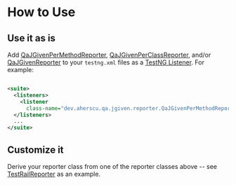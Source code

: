 # How to Use

## Use it as is

Add [QaJGivenPerMethodReporter](xref/dev/aherscu/qa/jgiven/reporter/QaJGivenPerMethodReporter.html#QaJGivenPerMethodReporter),
[QaJGivenPerClassReporter](xref/dev/aherscu/qa/jgiven/reporter/QaJGivenPerClassReporter.html#QaJGivenPerClassReporter),
and/or [QaJGivenReporter](xref/dev/aherscu/qa/jgiven/reporter/QaJGivenReporter.html#QaJGivenReporter)
to your `testng.xml` files as a
[TestNG Listener](https://testng.org/doc/documentation-main.html#listeners-testng-xml).
For example:

```xml

<suite>
  <listeners>
    <listener
      class-name="dev.aherscu.qa.jgiven.reporter.QaJGivenPerMethodReporter"/>
  </listeners>
  ...
</suite>
```

## Customize it

Derive your reporter class from one of the reporter classes above -- see
[TestRailReporter](https://java.qa-automation-starter.aherscu.dev/qa-testrail-reporter/xref/dev/aherscu/qa/testrail/reporter/TestRailReporter.html#TestRailReporter)
as an example.
